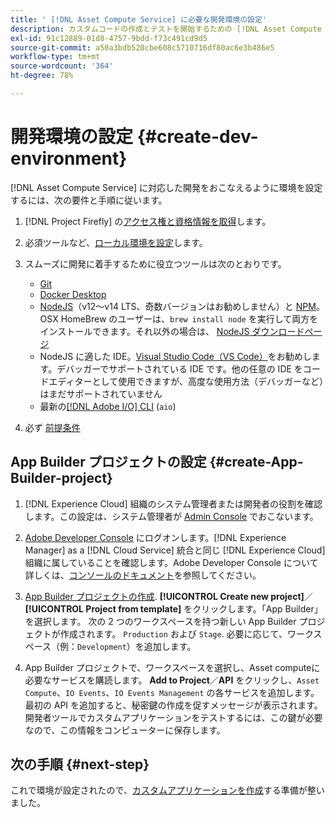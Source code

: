 ```yaml
---
title: ' [!DNL Asset Compute Service] に必要な開発環境の設定'
description: カスタムコードの作成とテストを開始するための [!DNL Asset Compute Service] の開発環境の設定。
exl-id: 91c12889-01d8-4757-9bdd-f73c491cd9d5
source-git-commit: a50a3bdb520cbe608c5710716df80ac6e3b486e5
workflow-type: tm+mt
source-wordcount: '364'
ht-degree: 78%

---
```


# 開発環境の設定 {#create-dev-environment}

[!DNL Asset Compute Service] に対応した開発をおこなえるように環境を設定するには、次の要件と手順に従います。

1. [!DNL Project Firefly] の[アクセス権と資格情報を取得](https://www.adobe.io/project-firefly/docs/getting_started/#acquire-access-and-credentials)します。

1. 必須ツールなど、[ローカル環境を設定](https://www.adobe.io/project-firefly/docs/getting_started/#local-environment-set-up)します。

1. スムーズに開発に着手するために役立つツールは次のとおりです。

   * [Git](https://git-scm.com/)
   * [Docker Desktop](https://www.docker.com/get-started)
   * [NodeJS](https://nodejs.org)（v12～v14 LTS、奇数バージョンはお勧めしません）と [NPM](https://www.npmjs.com)。OSX HomeBrew のユーザーは、`brew install node` を実行して両方をインストールできます。それ以外の場合は、 [NodeJS ダウンロードページ](https://nodejs.org/ja/)
   * NodeJS に適した IDE。[Visual Studio Code（VS Code）](https://code.visualstudio.com)をお勧めします。デバッガーでサポートされている IDE です。他の任意の IDE をコードエディターとして使用できますが、高度な使用方法（デバッガーなど）はまだサポートされていません
   * 最新の[[!DNL Adobe I/O] CLI](https://github.com/adobe/aio-cli) (`aio`)

   <!-- - install using `npm install -g @adobe/aio-cli@7.1.0` -->

1. 必ず [前提条件](/help/understand-extensibility.md#prerequisites-and-provisioning)

<!--
>[!NOTE]
>
>For now, use [!DNL Adobe I/O] CLI v7.1.0 of and do not use [!DNL Adobe I/O] CLI v8.
-->

## App Builder プロジェクトの設定 {#create-App-Builder-project}

1. [!DNL Experience Cloud] 組織のシステム管理者または開発者の役割を確認します。この設定は、システム管理者が [Admin Console](https://adminconsole.adobe.com/overview) でおこないます。

1. [Adobe Developer Console](https://console.adobe.io/) にログオンします。[!DNL Experience Manager] as a [!DNL Cloud Service] 統合と同じ [!DNL Experience Cloud] 組織に属していることを確認します。Adobe Developer Console について詳しくは、[コンソールのドキュメント](https://www.adobe.io/apis/experienceplatform/console/docs.html)を参照してください。

1. [App Builder プロジェクトの作成](https://www.adobe.io/apis/experienceplatform/project-firefly/docs.html#!AdobeDocs/project-firefly/master/getting_started/first_app.md). **[!UICONTROL Create new project]**／**[!UICONTROL Project from template]** をクリックします。「App Builder」を選択します。 次の 2 つのワークスペースを持つ新しい App Builder プロジェクトが作成されます。 `Production` および `Stage`. 必要に応じて、ワークスペース（例：`Development`）を追加します。

1. App Builder プロジェクトで、ワークスペースを選択し、Asset computeに必要なサービスを購読します。 **Add to Project**／**API** をクリックし、`Asset Compute`、`IO Events`、`IO Events Management` の各サービスを追加します。最初の API を追加すると、秘密鍵の作成を促すメッセージが表示されます。開発者ツールでカスタムアプリケーションをテストするには、この鍵が必要なので、この情報をコンピューターに保存します。

## 次の手順 {#next-step}

これで環境が設定されたので、[カスタムアプリケーションを作成](develop-custom-application.md)する準備が整いました。

<!-- More ideas:
 
* Any steps in the beginning that lead to gotchas later should be called out for caution? For example,
  * don't change some defaults initially
  * know risks when deviating from standard path
  * naming conventions to follow
  * Retrieve and format credentials (YAML file details)

TBD: When aio-cli v8 bugs are resolved, update the AIO CLI install command to remove v7.x reference and instruct users to use the latest version. See CQDOC-18346.

-->
